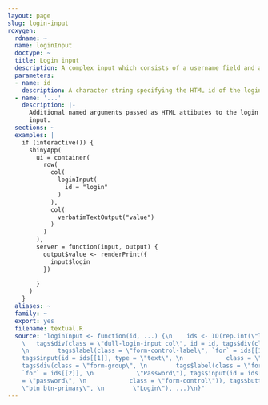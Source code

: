 ```yaml
---
layout: page
slug: login-input
roxygen:
  rdname: ~
  name: loginInput
  doctype: ~
  title: Login input
  description: A complex input which consists of a username field and a password field.
  parameters:
  - name: id
    description: A character string specifying the HTML id of the login input.
  - name: '...'
    description: |-
      Additional named arguments passed as HTML attibutes to the login
      input.
  sections: ~
  examples: |
    if (interactive()) {
      shinyApp(
        ui = container(
          row(
            col(
              loginInput(
                id = "login"
              )
            ),
            col(
              verbatimTextOutput("value")
            )
          )
        ),
        server = function(input, output) {
          output$value <- renderPrint({
            input$login
          })

        }
      )
    }
  aliases: ~
  family: ~
  export: yes
  filename: textual.R
  source: "loginInput <- function(id, ...) {\n    ids <- ID(rep.int(\"login\", 2))\n
    \   tags$div(class = \"dull-login-input col\", id = id, tags$div(class = \"form-group\",
    \n        tags$label(class = \"form-control-label\", `for` = ids[[1]], \n            \"Username\"),
    tags$input(id = ids[[1]], type = \"text\", \n            class = \"form-control\")),
    tags$div(class = \"form-group\", \n        tags$label(class = \"form-control-label\",
    `for` = ids[[2]], \n            \"Password\"), tags$input(id = ids[[1]], type
    = \"password\", \n            class = \"form-control\")), tags$button(class =
    \"btn btn-primary\", \n        \"Login\"), ...)\n}"
---
```


